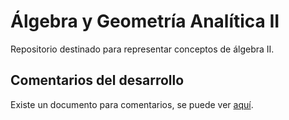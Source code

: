 
# Álgebra y Geometría Analítica II

Repositorio destinado para representar conceptos de álgebra II.

## Comentarios del desarrollo
Existe un documento para comentarios, se puede ver [aquí](comentarios-desarrollo.md).
